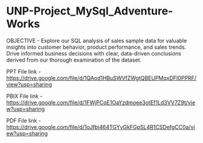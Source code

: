 # UNP-Project_MySql_Adventure-Works

OBJECTIVE - Explore our SQL analysis of sales sample data for valuable insights into customer behavior, product performance, and sales trends. 
Drive informed business decisions with clear, data-driven conclusions derived from our thorough examination of the dataset.


PPT File link - https://drive.google.com/file/d/1QAod1HBuSWVfZWgtQBEUPMqxDFI0PPRF/view?usp=sharing

PBIX File link - https://drive.google.com/file/d/1FWjPCqE1OaYzdmoee3otEf1Ld3VV7Z9t/view?usp=sharing

PDF File link - https://drive.google.com/file/d/1oJfbj464TGYyGkFGpSL4R1CSDefgCC0a/view?usp=sharing
